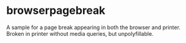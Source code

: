 browserpagebreak
========

A sample for a page break appearing in both the browser and printer. Broken in printer without media queries, but unpolyfillable.
